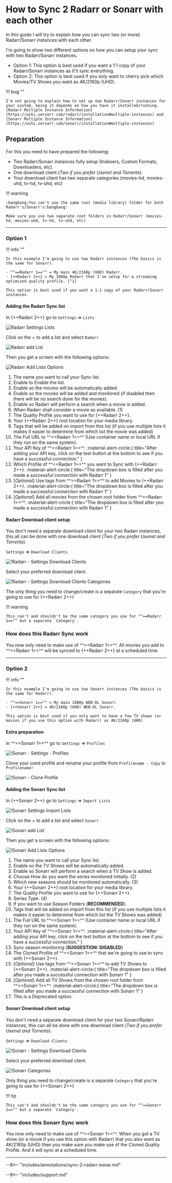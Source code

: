 # How to Sync 2 Radarr or Sonarr with each other

<div class="annotate" markdown>
In this guide I will try to explain how you can sync two (or more) Radarr/Sonarr instances with each other.

I'm going to show two different options on how you can setup your sync with two Radarr/Sonarr instances.

- Option 1: This option is best used if you want a 1:1 copy of your Radarr/Sonarr instances as it'll sync everything.
- Option 2: This option is best used if you only want to cherry pick which Movies/TV Shows you want as 4K/2160p (UHD).

!!! bug ""

    I'm not going to explain how to set up two Radarr/Sonarr instances for your system, being it depends on how you have it installed/running. [Radarr Multiple Instance Information](https://wiki.servarr.com/radarr/installation#multiple-instances) and [Sonarr Multiple Instance Information](https://wiki.servarr.com/sonarr/installation#multiple-instances)

## Preparation

For this you need to have prepared the following:

- Two Radarr/Sonarr instances fully setup (Indexers, Custom Formats, Downloaders, etc).
- One download client (_Two if you prefer Usenet and Torrents_).
- Your download client has two separate categories (movies-hd, movies-uhd, tv-hd, tv-uhd, etc)

!!! warning

    :bangbang:You can't use the same root (media library) folder for both Radarr's/Sonarr's:bangbang:

    Make sure you use two separate root folders in Radarr/Sonarr (movies-hd, movies-uhd, tv-hd, tv-uhd, etc)

---

### Option 1

!!! info ""

    In this example I'm going to use two Radarr instances (The basics is the same for Sonarr).

    - ^^==Radarr 1==^^ = My main 4K/2160p (UHD) Radarr.
    - {++Radarr 2++} = My 1080p Radarr that I've setup for a streaming optimized quality profile. [^1]

    This option is best used if you want a 1:1 copy of your Radarr/Sonarr instances

#### Adding the Radarr Sync list

In {++Radarr 2++} go to `Settings` => `Lists`

![Radarr Settings Lists](images/radarr-settings-lists.png)

Click on the + to add a list and select `Radarr`

![Radarr add List](images/radarr-add-list.png)

Then you get a screen with the following options:

![Radarr Add Lists Options](images/radarr-add-lists-options.png)

1. The name you want to call your Sync list.
1. Enable to Enable the list.
1. Enable so the movies will be automatically added.
1. Enable so the movies will be added and monitored (if disabled then there will be no search done for the movies).
1. Enable so Radarr will perform a search when a movie is added.
1. When Radarr shall consider a movie as available. (1)
1. The Quality Profile you want to use for {++Radarr 2++}.
1. Your {++Radarr 2++} root location for your media library.
1. Tags that will be added on import from this list (if you use multiple lists it makes it easier to determine from which list the movie was added)
1. The Full URL to ^^==Radarr 1==^^ (Use container name or local URL if they run on the same system).
1. Your API Key of ^^==Radarr 1==^^. :material-alert-circle:{ title="After adding your API key, click on the test button at the bottom to see if you have a successful connection." }
1. Which Profile of ^^==Radarr 1==^^ you want to Sync with {++Radarr 2++}. :material-alert-circle:{ title="The dropdown box is filled after you made a successful connection with Radarr 1" }
1. [_Optional_] Use tags from ^^==Radarr 1==^^ to add Movies to {++Radarr 2++}. :material-alert-circle:{ title="The dropdown box is filled after you made a successful connection with Radarr 1" }
1. [_Optional_] Add all movies from the chosen root folder from ^^==Radarr 1==^^. :material-alert-circle:{ title="The dropdown box is filled after you made a successful connection with Radarr 1" }

#### Radarr Download client setup

You don't need a separate download client for your two Radarr instances, this all can be done with one download client (_Two if you prefer Usenet and Torrents_).

`Settings` => `Download Clients`

![!Radarr - Settings Download Clients](images/radarr-settings-download-clients.png)

Select your preferred download client.

![!Radarr - Settings Download Clients Categories](images/radarr-settings-download-clients-categories.png)

The only thing you need to change/create is a separate `Category` that you're going to use for {++Radarr 2++}

!!! warning

    This can't and shouldn't be the same category you use for ^^==Radarr 1==^^ but a separate `Category`.

### How does this Radarr Sync work

You now only need to make use of ^^==Radarr 1==^^. All movies you add to ^^==Radarr 1==^^ will be synced to {++Radarr 2++} at a scheduled time.

---

### Option 2

!!! info ""

    In this example I'm going to use two Sonarr instances (The basics is the same for Radarr).

    - ^^==Sonarr 1==^^ = My main 1080p WEB-DL Sonarr.
    - {++Sonarr 2++} = 4K/2160p (UHD) WEB-DL Sonarr.

    This option is best used if you only want to have a few TV shows (or movies if you use this option with Radarr) as 4K/2160p (UHD)

#### Extra preparation

In ^^==Sonarr 1==^^ go to `Settings` => `Profiles`

![!Sonarr - Settings - Profiles](images/sonarr-settings-profiles.png)

Clone your used profile and rename your profile from `Profilename - Copy` to `Profilename!`

![!Sonarr - Clone Profile](images/sonarr-clone-profile.png)

#### Adding the Sonarr Sync list

In {++Sonarr 2++} go to `Settings` => `Import Lists`

![!Sonarr Settings Import Lists](images/sonarr-settings-import-lists.png)

Click on the + to add a list and select `Sonarr`

![!Sonarr add List](images/sonarr-add-list.png)

Then you get a screen with the following options:

![!Sonarr Add Lists Options](images/sonarr-add-lists-options.png)

1. The name you want to call your Sync list.
1. Enable so the TV Shows will be automatically added.
1. Enable so Sonarr will perform a search when a TV Show is added.
1. Choose How do you want the series monitored initially. (2)
1. Which new seasons should be monitored automatically. (3)
1. Your {++Sonarr 2++} root location for your media library.
1. The Quality Profile you want to use for {++Sonarr 2++}.
1. Series Type. (4)
1. If you want to use Season Folders (**RECOMMENDED**).
1. Tags that will be added on import from this list (if you use multiple lists it makes it easier to determine from which list the TV Shows was added)
1. The Full URL to ^^==Sonarr 1==^^ (Use container name or local URL if they run on the same system).
1. Your API Key of ^^==Sonarr 1==^^. :material-alert-circle:{ title="After adding your API key, click on the test button at the bottom to see if you have a successful connection." }
1. Sync season monitoring (**SUGGESTION: DISABLED**)
1. The Cloned Profile of ^^==Sonarr 1==^^ that we're going to use to sync with {++Sonarr 2++}.
1. [_Optional_] Use tags from ^^==Sonarr 1==^^ to add TV Shows to {++Sonarr 2++}. :material-alert-circle:{ title="The dropdown box is filled after you made a successful connection with Sonarr 1" }
1. [_Optional_] Add all TV Shows from the chosen root folder from ^^==Sonarr 1==^^. :material-alert-circle:{ title="The dropdown box is filled after you made a successful connection with Sonarr 1" }
1. This is a Deprecated option.

#### Sonarr Download client setup

You don't need a separate download client for your two Sonarr/Radarr instances, this can all be done with one download client (_Two if you prefer Usenet and Torrents_).

`Settings` => `Download Clients`

![!Sonarr - Settings Download Clients](images/sonarr-settings-download-clients.png)

Select your preferred download client.

![!Sonarr Categories](images/sonarr-categories.png)

Only thing you need to change/create is a separate `Category` that you're going to use for {++Sonarr 2++}

!!! tip

    This can't and shouldn't be the same category you use for ^^==Sonarr 1==^^ but a separate `Category`.

### How does this Sonarr Sync work

You now only need to make use of ^^==Sonarr 1==^^. When you got a TV show (or a movie if you use this option with Radarr) that you also want as 4K/2160p (UHD) then you make sure you make use of the Cloned Quality Profile. And it will sync at a scheduled time.

---
</div>

--8<-- "includes/annotations/sync-2-radarr-sonar.md"

[^1]:

    If you're interested in the 1080p streaming optimized quality profile you can join my [discord](https://trash-guides.info/discord) and get access to the Special Quality Profiles channel (access-to-sqp) by accepting the rules.

    This is a special quality profile I created for people who are really interested in it.

    This release profile is fine tuned for when you want to run a 2nd Radarr for 1080p, and want minimum to none transcoding and smaller sizes for the second copies.

    Why choose this quality profile?

    - Streaming optimized (optimized for PLEX, emby, Jellyfin, and other streaming platforms)
    - Small sizes
    - Good quality
    - Only AC3 Audio (downmixed lossless audio track to Dolby Digital 5.1 for optimal compatibility)
    - You want maximum compatibility between all devices and still have a HQ release.
    - You run two instances of Radarr and want both versions or just for the 1080p ones.
    - You want to have minimum to none transcoding for low powered devices or remote streaming.

--8<-- "includes/support.md"
